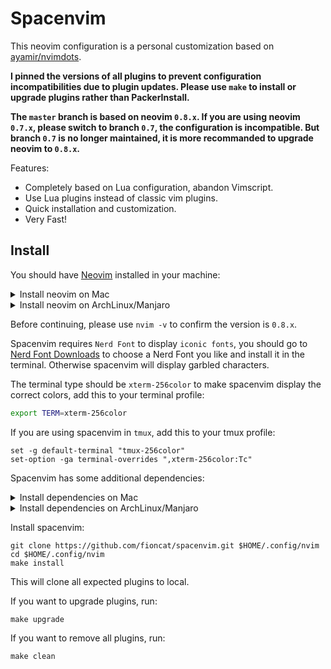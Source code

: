 # Spacenvim

This neovim configuration is a personal customization based on [ayamir/nvimdots](https://github.com/ayamir/nvimdots).

**I pinned the versions of all plugins to prevent configuration incompatibilities due to plugin updates. Please use `make` to install or upgrade plugins rather than PackerInstall.**

**The `master` branch is based on neovim `0.8.x`. If you are using neovim `0.7.x`, please switch to branch `0.7`, the configuration is incompatible. But branch `0.7` is no longer maintained, it is more recommanded to upgrade neovim to `0.8.x`.**

Features:

- Completely based on Lua configuration, abandon Vimscript.
- Use Lua plugins instead of classic vim plugins.
- Quick installation and customization.
- Very Fast!

## Install

You should have [Neovim](https://neovim.io) installed in your machine:

<details>
<summary>Install neovim on Mac</summary>

```shell
brew install neovim
```

</details>

<details>
<summary>Install neovim on ArchLinux/Manjaro</summary>

```shell
sudo pacman -S neovim
```

</details>

Before continuing, please use `nvim -v` to confirm the version is `0.8.x`.

Spacenvim requires `Nerd Font` to display `iconic fonts`, you should go to [Nerd Font Downloads](https://www.nerdfonts.com/font-downloads) to choose a Nerd Font you like and install it in the terminal. Otherwise spacenvim will display garbled characters.

The terminal type should be `xterm-256color` to make spacenvim display the correct colors, add this to your terminal profile:

```bash
export TERM=xterm-256color
```

If you are using spacenvim in `tmux`, add this to your tmux profile:

```tmux
set -g default-terminal "tmux-256color"
set-option -ga terminal-overrides ",xterm-256color:Tc"
```

Spacenvim has some additional dependencies:

<details>
<summary>Install dependencies on Mac</summary>

```shell
brew install sqlite3 fzf rg
```

</details>

<details>
<summary>Install dependencies on ArchLinux/Manjaro</summary>

```shell
sudo pacman -S sqlite3 fzf ripgrep xclip
```

</details>

Install spacenvim:

```shell
git clone https://github.com/fioncat/spacenvim.git $HOME/.config/nvim
cd $HOME/.config/nvim
make install
```

This will clone all expected plugins to local.

If you want to upgrade plugins, run:

```shell
make upgrade
```

If you want to remove all plugins, run:

```shell
make clean
```
